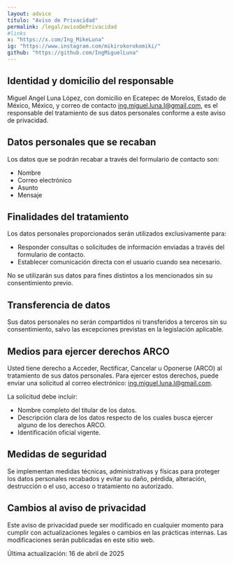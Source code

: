 ```yaml
---
layout: advice
titulo: "Aviso de Privacidad"
permalink: /legal/avisoDePrivacidad
#links
x: "https://x.com/Ing_MikeLuna"
ig: "https://www.instagram.com/mikirokorokomiki/"
github: "https://github.com/IngMiguelLuna"
---
```

## Identidad y domicilio del responsable

Miguel Angel Luna López, con domicilio en Ecatepec de Morelos, Estado de México, México, y correo de contacto ing.miguel.luna.l@gmail.com, es el responsable del tratamiento de sus datos personales conforme a este aviso de privacidad.

## Datos personales que se recaban

Los datos que se podrán recabar a través del formulario de contacto son:
- Nombre
- Correo electrónico
- Asunto
- Mensaje

## Finalidades del tratamiento

Los datos personales proporcionados serán utilizados exclusivamente para:
- Responder consultas o solicitudes de información enviadas a través del formulario de contacto.
- Establecer comunicación directa con el usuario cuando sea necesario.

No se utilizarán sus datos para fines distintos a los mencionados sin su consentimiento previo.

## Transferencia de datos

Sus datos personales no serán compartidos ni transferidos a terceros sin su consentimiento, salvo las excepciones previstas en la legislación aplicable.

## Medios para ejercer derechos ARCO

Usted tiene derecho a Acceder, Rectificar, Cancelar u Oponerse (ARCO) al tratamiento de sus datos personales. Para ejercer estos derechos, puede enviar una solicitud al correo electrónico: ing.miguel.luna.l@gmail.com.

La solicitud debe incluir:
- Nombre completo del titular de los datos.
- Descripción clara de los datos respecto de los cuales busca ejercer alguno de los derechos ARCO.
- Identificación oficial vigente.

## Medidas de seguridad

Se implementan medidas técnicas, administrativas y físicas para proteger los datos personales recabados y evitar su daño, pérdida, alteración, destrucción o el uso, acceso o tratamiento no autorizado.

## Cambios al aviso de privacidad

Este aviso de privacidad puede ser modificado en cualquier momento para cumplir con actualizaciones legales o cambios en las prácticas internas. Las modificaciones serán publicadas en este sitio web.

Última actualización: 16 de abril de 2025